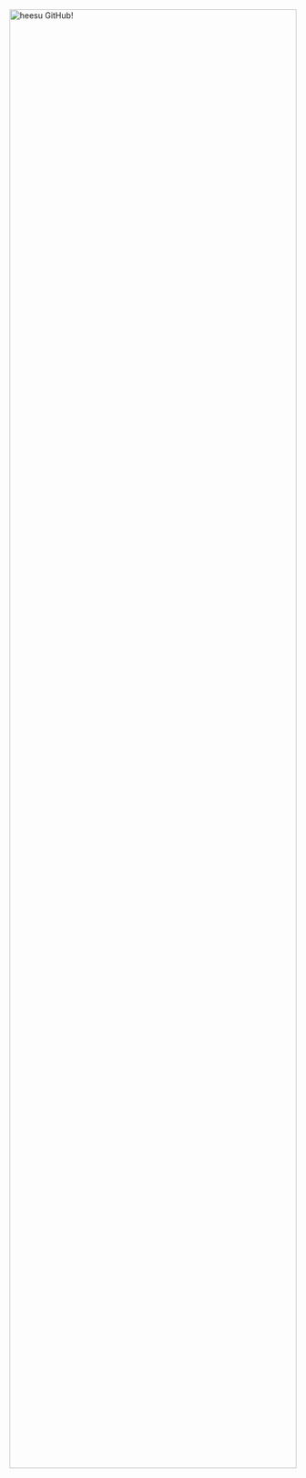 <div style="width: 100%; height: 100vh; overflow: hidden;">
  <img src="https://capsule-render.vercel.app/api?type=wave&color=FFCFDA&height=300&section=header&text=heesu's%20GitHub!&fontSize=80&fontColor=828282" alt="heesu GitHub!" style="width: 100%; height: 80%;" />
</div>

<div align=center>
  <h2><b> ✌ Introduction </b></h2> <br>
  안녕하세요! 코드 외에도 소통이 개발의 핵심이라고 생각하는 신입 개발자입니다. <br>
  다양한 의견을 수용하며 계속해서 성장하고 싶어요💕
</div>  
<br>
<div align="center">
  <h2><b>🛠 Skills</b></h2>
  <h4>- Flatforms&Languages</h4>
</div>

<div align=center>
  <img src="https://img.shields.io/badge/Oracle-F80000?style=flat&logo=oracle&logoColor=white" alt="Oracle logo"/>
  <img src="https://img.shields.io/badge/CSS3-1572B6?style=flat&logo=css3&logoColor=white" alt="CSS logo"/>
  <img src="https://img.shields.io/badge/HTML5-E34F26?style=flat&logo=html5&logoColor=white" alt="HTML logo"/>
  <img src="https://img.shields.io/badge/Java-E34F26?style=flat&logo=java&logoColor=white" alt="Java logo"/>
  <img src="https://img.shields.io/badge/Spring-6DB33F?style=flat&logo=spring&logoColor=white" alt="Spring logo"/>
  <img src="https://img.shields.io/badge/Javascript-F7DF1E?style=flat&logo=javascript&logoColor=white" alt="Javascript logo"/>
</div>
<div align=center>
  <h4>- Tools</h4>
</div>
<div align=center>
<img src="https://img.shields.io/badge/Eclipse IDE-2C2255?style=flat&logo=Eclipse IDE&logoColor=white" alt="Eclipse IDE logo"/>
<img src="https://img.shields.io/badge/Sublimetext-FF9800?style=flat&logo=sublimetext&logoColor=white" alt="Sublimetext logo"/>
<img src="https://img.shields.io/badge/Visualstudiocode-007ACC?style=flat&logo=visualstudiocode&logoColor=white" alt="Visualstudiocode logo"/>
<img src="https://img.shields.io/badge/Intellijidea-000000?style=flat&logo=intellijidea&logoColor=white" alt="intellijidea logo"/>
</div>
<div align=center>
  <h4>- Studying</h4>
</div>
<div align=center>
  <img src="https://img.shields.io/badge/React-61DAFB?style=flat&logo=react&logoColor=white" alt="react logo"/>
</div>
<div align=center>
  <h4>- Collaboration Tool</h4>
</div>
<div align=center>
  <img src="https://img.shields.io/badge/Notion-000000?style=flat&logo=notion&logoColor=white" alt="notion logo"/>
  <img src="https://img.shields.io/badge/Slack-4A154B?style=flat&logo=slack&logoColor=white" alt="slack logo"/>
  <img src="https://img.shields.io/badge/Discord-5865F2?style=flat&logo=discord&logoColor=white" alt="discord logo"/>
  <img src="https://img.shields.io/badge/Figma-F24E1E?style=flat&logo=figma&logoColor=white" alt="figma logo"/>
</div>
<br>
<p align="center">
  <img src="https://github-readme-stats.vercel.app/api?username=heesus2&show_icons=true&theme=dracula" alt="Anurag's GitHub stats">
</p>



<!--
**heesus2/heesus2** is a ✨ _special_ ✨ repository because its `README.md` (this file) appears on your GitHub profile.

Here are some ideas to get you started:

- 🔭 I’m currently working on ...
- 🌱 I’m currently learning ...
- 👯 I’m looking to collaborate on ...
- 🤔 I’m looking for help with ...
- 💬 Ask me about ...
- 📫 How to reach me: ...
- 😄 Pronouns: ...
- ⚡ Fun fact: ...
-->
